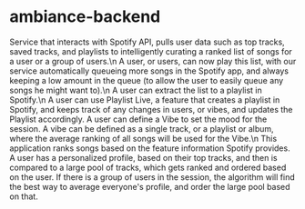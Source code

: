 # ambiance-backend

Service that interacts with Spotify API, pulls user data such as top tracks, saved tracks, and playlists to intelligently curating a ranked list of songs for a user or a group of users.\n
A user, or users, can now play this list, with our service automatically queueing more songs in the Spotify app, and always keeping a low amount in the queue (to allow the user to easily queue any songs he might want to).\n
A user can extract the list to a playlist in Spotify.\n
A user can use Playlist Live, a feature that creates a playlist in Spotify, and keeps track of any changes in users, or vibes, and updates the Playlist accordingly.
A user can define a Vibe to set the mood for the session. A vibe can be defined as a single track, or a playlist or album, where the average ranking of all songs will be used for the Vibe.\n
This application ranks songs based on the feature information Spotify provides. A user has a personalized profile, based on their top tracks, and then is compared to a large pool of tracks, which gets ranked and ordered based on the user. If there is a group of users in the session, the algorithm will find the best way to average everyone's profile, and order the large pool based on that.
